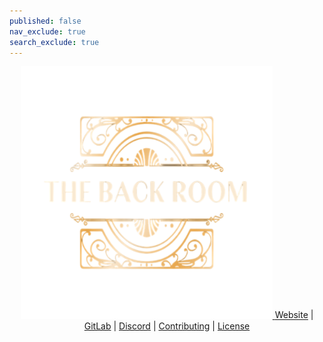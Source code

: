 ```yaml
---
published: false
nav_exclude: true
search_exclude: true
---
```


<div align="center">
  <a href="/docs/assets/images/logo.png">
    <img alt="The Back Room Logo" src="/docs/assets/images/logo.png" width="80%" height="auto" />
  </a>
  <a href="https://the-back-room.info">Website</a> |
  <a href="https://gitlab.com/the-back-room">GitLab</a> |
  <a href="https://discord.gg/Yxj2t8ZbvX">Discord</a> |
  <a href="https://the-back-room.info/Contributing">Contributing</a> |
  <a href="https://the-back-room.info/License">License</a>
</div>


